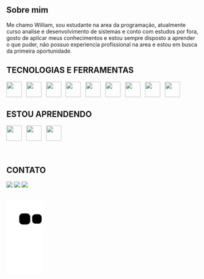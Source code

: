 ## Sobre mim

Me chamo William, sou estudante na area da programação, atualmente curso analise e desenvolvimento de sistemas e conto com estudos por fora, gosto de aplicar meus conhecimentos e estou sempre disposto a aprender o que puder, não possuo experiencia profissional na area e estou em busca da primeira oportunidade.

## TECNOLOGIAS E FERRAMENTAS

<img src="https://cdn.jsdelivr.net/gh/devicons/devicon@latest/icons/java/java-original-wordmark.svg" width="40" height="40" /> &nbsp; <img src="https://cdn.jsdelivr.net/gh/devicons/devicon@latest/icons/spring/spring-original-wordmark.svg" width="40" height="40" /> &nbsp; <img src="https://cdn.jsdelivr.net/gh/devicons/devicon@latest/icons/postgresql/postgresql-plain-wordmark.svg" width="40" height="40" /> &nbsp; <img src="https://cdn.jsdelivr.net/gh/devicons/devicon@latest/icons/react/react-original-wordmark.svg" width="40" height="40" /> &nbsp; <img src="https://cdn.jsdelivr.net/gh/devicons/devicon@latest/icons/javascript/javascript-original.svg" width="40" height="40" /> &nbsp; <img src="https://cdn.jsdelivr.net/gh/devicons/devicon@latest/icons/typescript/typescript-original.svg" width="40" height="40" /> &nbsp; <img src="https://cdn.jsdelivr.net/gh/devicons/devicon@latest/icons/git/git-plain-wordmark.svg" width="40" height="40" /> &nbsp; <img src="https://cdn.jsdelivr.net/gh/devicons/devicon@latest/icons/docker/docker-plain-wordmark.svg" width="40" height="40" /> &nbsp; <img src="https://cdn.jsdelivr.net/gh/devicons/devicon@latest/icons/npm/npm-original-wordmark.svg" width="40" height="40" />

## ESTOU APRENDENDO
<img src="https://cdn.jsdelivr.net/gh/devicons/devicon@latest/icons/mongodb/mongodb-plain-wordmark.svg" width="40" height="40" /> &nbsp; <img src="https://cdn.jsdelivr.net/gh/devicons/devicon@latest/icons/mysql/mysql-plain-wordmark.svg" width="40" height="40" /> &nbsp; <img src="https://cdn.jsdelivr.net/gh/devicons/devicon@latest/icons/amazonwebservices/amazonwebservices-plain-wordmark.svg" width="40" height="40" />

</br>

## CONTATO
<div>
<a href="https://www.instagram.com/wlllm.soares/" target="_blank"><img loading="lazy" src="https://img.shields.io/badge/-Instagram-%23E4405F?style=for-the-badge&logo=instagram&logoColor=white" target="_blank"></a>
<a href = "mailto:williamsoaresoutlook@gmail.com"><img loading="lazy" src="https://img.shields.io/badge/Gmail-D14836?style=for-the-badge&logo=gmail&logoColor=white" target="_blank"></a>
<a href="www.linkedin.com/in/william-soares-a006bb272" target="_blank"><img loading="lazy" src="https://img.shields.io/badge/-LinkedIn-%230077B5?style=for-the-badge&logo=linkedin&logoColor=white" target="_blank"></a>   
</div>

</br>

![snake animation](https://github.com/williamsoares1/williamsoares1/blob/output/github-contribution-grid-snake2.svg)
